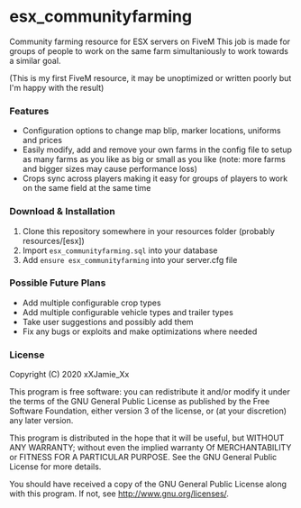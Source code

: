 # esx_communityfarming
Community farming resource for ESX servers on FiveM
This job is made for groups of people to work on the same farm simultaniously to work towards a similar goal.

(This is my first FiveM resource, it may be unoptimized or written poorly but I'm happy with the result)

### Features
- Configuration options to change map blip, marker locations, uniforms and prices
- Easily modify, add and remove your own farms in the config file to setup as many farms as you like as big or small as you like (note: more farms and bigger sizes may cause performance loss)
- Crops sync across players making it easy for groups of players to work on the same field at the same time

### Download & Installation
1. Clone this repository somewhere in your resources folder (probably resources/[esx])
2. Import `esx_communityfarming.sql` into your database
3. Add `ensure esx_communityfarming` into your server.cfg file

### Possible Future Plans
- Add multiple configurable crop types
- Add multiple configurable vehicle types and trailer types
- Take user suggestions and possibly add them
- Fix any bugs or exploits and make optimizations where needed

### License
Copyright (C) 2020 xXJamie_Xx

This program is free software: you can redistribute it and/or modify it under the terms of the GNU General Public License as published by the Free Software Foundation, either version 3 of the license, or (at your discretion) any later version.

This program is distributed in the hope that it will be useful, but WITHOUT ANY WARRANTY; without even the implied warranty Of MERCHANTABILITY or FITNESS FOR A PARTICULAR PURPOSE. See the GNU General Public License for more details.

You should have received a copy of the GNU General Public License along with this program. If not, see http://www.gnu.org/licenses/.

